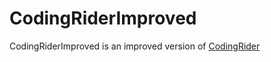 # CodingRiderImproved
CodingRiderImproved is an improved version of [CodingRider](https://pypi.org/project/CodingRider/)